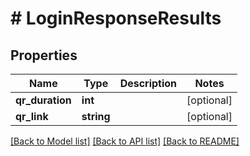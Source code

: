 # # LoginResponseResults

## Properties

Name | Type | Description | Notes
------------ | ------------- | ------------- | -------------
**qr_duration** | **int** |  | [optional]
**qr_link** | **string** |  | [optional]

[[Back to Model list]](../../README.md#models) [[Back to API list]](../../README.md#endpoints) [[Back to README]](../../README.md)
